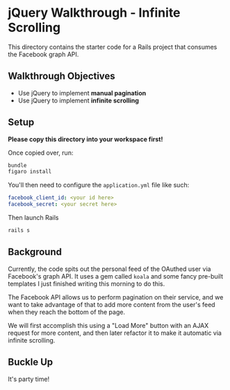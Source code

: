# jQuery Walkthrough - Infinite Scrolling

This directory contains the starter code for a Rails project that consumes the Facebook graph API. 

## Walkthrough Objectives

 * Use jQuery to implement **manual pagination**
 * Use jQuery to implement **infinite scrolling**

## Setup

**Please copy this directory into your workspace first!**

Once copied over, run: 

```bash
bundle
figaro install
```

You'll then need to configure the `application.yml` file like such:

```yaml
facebook_client_id: <your id here>
facebook_secret: <your secret here>
```

Then launch Rails

```bash
rails s
```

## Background

Currently, the code spits out the personal feed of the OAuthed user via Facebook's graph API. It uses a gem called `koala` and some fancy pre-built templates I just finished writing this morning to do this.

The Facebook API allows us to perform pagination on their service, and we want to take advantage of that to add more content from the user's feed when they reach the bottom of the page.

We will first accomplish this using a "Load More" button with an AJAX request for more content, and then later refactor it to make it automatic via infinite scrolling.

## Buckle Up

It's party time!